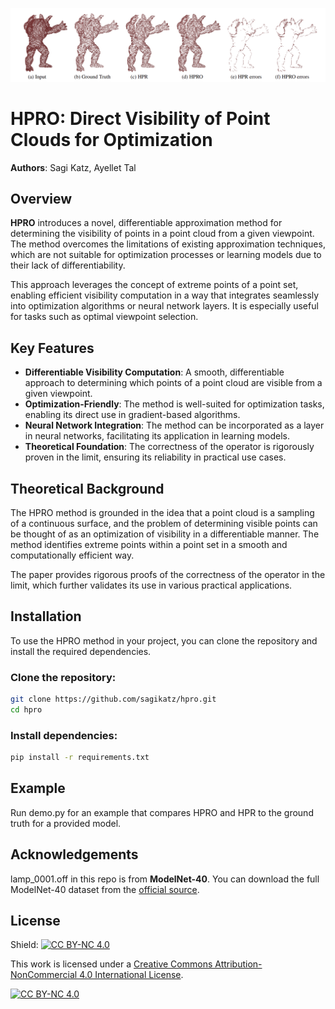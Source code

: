![](image.PNG)

# HPRO: Direct Visibility of Point Clouds for Optimization
**Authors**: Sagi Katz, Ayellet Tal

## Overview

**HPRO** introduces a novel, differentiable approximation method for determining the visibility of points in a point cloud from a given viewpoint. The method overcomes the limitations of existing approximation techniques, which are not suitable for optimization processes or learning models due to their lack of differentiability. 

This approach leverages the concept of extreme points of a point set, enabling efficient visibility computation in a way that integrates seamlessly into optimization algorithms or neural network layers. It is especially useful for tasks such as optimal viewpoint selection.

## Key Features

- **Differentiable Visibility Computation**: A smooth, differentiable approach to determining which points of a point cloud are visible from a given viewpoint.
- **Optimization-Friendly**: The method is well-suited for optimization tasks, enabling its direct use in gradient-based algorithms.
- **Neural Network Integration**: The method can be incorporated as a layer in neural networks, facilitating its application in learning models.
- **Theoretical Foundation**: The correctness of the operator is rigorously proven in the limit, ensuring its reliability in practical use cases.

## Theoretical Background

The HPRO method is grounded in the idea that a point cloud is a sampling of a continuous surface, and the problem of determining visible points can be thought of as an optimization of visibility in a differentiable manner. The method identifies extreme points within a point set in a smooth and computationally efficient way.

The paper provides rigorous proofs of the correctness of the operator in the limit, which further validates its use in various practical applications.

## Installation

To use the HPRO method in your project, you can clone the repository and install the required dependencies.

### Clone the repository:
```bash
git clone https://github.com/sagikatz/hpro.git
cd hpro
```

### Install dependencies:
```bash
pip install -r requirements.txt
```
## Example

Run demo.py for an example that compares HPRO and HPR to the ground truth for a provided model.

## Acknowledgements 
lamp_0001.off in this repo is from **ModelNet-40**. You can download the full ModelNet-40 dataset from the [official source](https://modelnet.cs.princeton.edu/).

## License

Shield: [![CC BY-NC 4.0][cc-by-nc-shield]][cc-by-nc]

This work is licensed under a
[Creative Commons Attribution-NonCommercial 4.0 International License][cc-by-nc].

[![CC BY-NC 4.0][cc-by-nc-image]][cc-by-nc]

[cc-by-nc]: https://creativecommons.org/licenses/by-nc/4.0/
[cc-by-nc-image]: https://licensebuttons.net/l/by-nc/4.0/88x31.png
[cc-by-nc-shield]: https://img.shields.io/badge/License-CC%20BY--NC%204.0-lightgrey.svg

